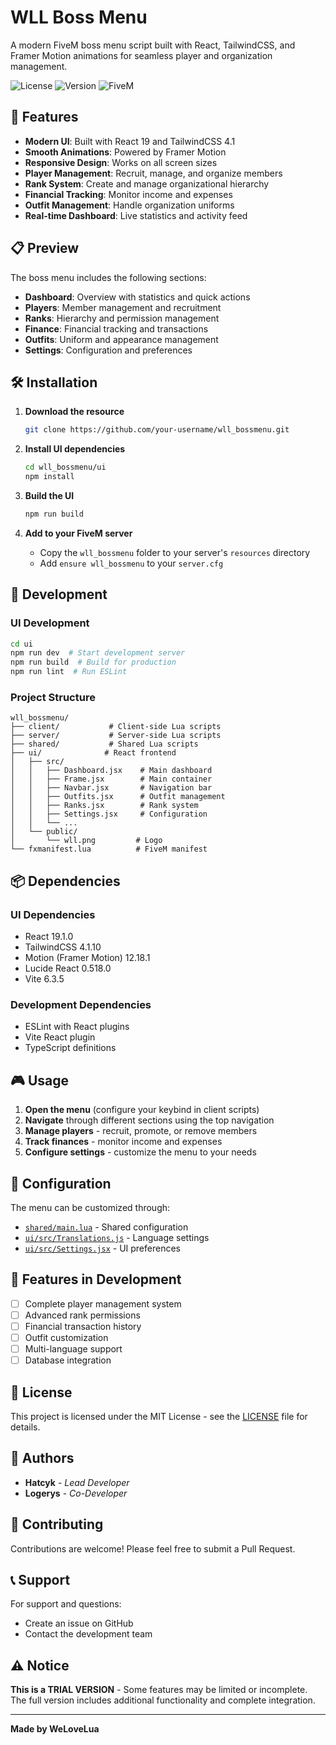 # WLL Boss Menu

A modern FiveM boss menu script built with React, TailwindCSS, and Framer Motion animations for seamless player and organization management.

![License](https://img.shields.io/badge/license-MIT-blue.svg)
![Version](https://img.shields.io/badge/version-1.0.0-green.svg)
![FiveM](https://img.shields.io/badge/FiveM-Compatible-orange.svg)

## 🚀 Features

- **Modern UI**: Built with React 19 and TailwindCSS 4.1
- **Smooth Animations**: Powered by Framer Motion
- **Responsive Design**: Works on all screen sizes
- **Player Management**: Recruit, manage, and organize members
- **Rank System**: Create and manage organizational hierarchy
- **Financial Tracking**: Monitor income and expenses
- **Outfit Management**: Handle organization uniforms
- **Real-time Dashboard**: Live statistics and activity feed

## 📋 Preview

The boss menu includes the following sections:
- **Dashboard**: Overview with statistics and quick actions
- **Players**: Member management and recruitment
- **Ranks**: Hierarchy and permission management
- **Finance**: Financial tracking and transactions
- **Outfits**: Uniform and appearance management
- **Settings**: Configuration and preferences

## 🛠️ Installation

1. **Download the resource**
   ```bash
   git clone https://github.com/your-username/wll_bossmenu.git
   ```

2. **Install UI dependencies**
   ```bash
   cd wll_bossmenu/ui
   npm install
   ```

3. **Build the UI**
   ```bash
   npm run build
   ```

4. **Add to your FiveM server**
   - Copy the `wll_bossmenu` folder to your server's `resources` directory
   - Add `ensure wll_bossmenu` to your `server.cfg`

## 🔧 Development

### UI Development
```bash
cd ui
npm run dev  # Start development server
npm run build  # Build for production
npm run lint  # Run ESLint
```

### Project Structure
```
wll_bossmenu/
├── client/           # Client-side Lua scripts
├── server/           # Server-side Lua scripts
├── shared/           # Shared Lua scripts
├── ui/              # React frontend
│   ├── src/
│   │   ├── Dashboard.jsx    # Main dashboard
│   │   ├── Frame.jsx        # Main container
│   │   ├── Navbar.jsx       # Navigation bar
│   │   ├── Outfits.jsx      # Outfit management
│   │   ├── Ranks.jsx        # Rank system
│   │   ├── Settings.jsx     # Configuration
│   │   └── ...
│   └── public/
│       └── wll.png         # Logo
└── fxmanifest.lua          # FiveM manifest
```

## 📦 Dependencies

### UI Dependencies
- React 19.1.0
- TailwindCSS 4.1.10
- Motion (Framer Motion) 12.18.1
- Lucide React 0.518.0
- Vite 6.3.5

### Development Dependencies
- ESLint with React plugins
- Vite React plugin
- TypeScript definitions

## 🎮 Usage

1. **Open the menu** (configure your keybind in client scripts)
2. **Navigate** through different sections using the top navigation
3. **Manage players** - recruit, promote, or remove members
4. **Track finances** - monitor income and expenses
5. **Configure settings** - customize the menu to your needs

## 🔧 Configuration

The menu can be customized through:
- [`shared/main.lua`](shared/main.lua) - Shared configuration
- [`ui/src/Translations.js`](ui/src/Translations.js) - Language settings
- [`ui/src/Settings.jsx`](ui/src/Settings.jsx) - UI preferences

## 🌟 Features in Development

- [ ] Complete player management system
- [ ] Advanced rank permissions
- [ ] Financial transaction history
- [ ] Outfit customization
- [ ] Multi-language support
- [ ] Database integration

## 📄 License

This project is licensed under the MIT License - see the [LICENSE](LICENSE) file for details.

## 👥 Authors

- **Hatcyk** - *Lead Developer*
- **Logerys** - *Co-Developer*

## 🤝 Contributing

Contributions are welcome! Please feel free to submit a Pull Request.

## 📞 Support

For support and questions:
- Create an issue on GitHub
- Contact the development team

## ⚠️ Notice

**This is a TRIAL VERSION** - Some features may be limited or incomplete. The full version includes additional functionality and complete integration.

---

**Made by WeLoveLua**